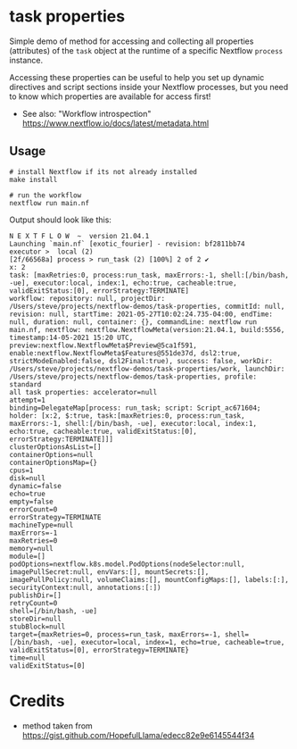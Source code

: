 # task properties

Simple demo of method for accessing and collecting all properties (attributes) of the `task` object at the runtime of a specific Nextflow `process` instance.

Accessing these properties can be useful to help you set up dynamic directives and script sections inside your Nextflow processes, but you need to know which properties are available for access first!

- See also: "Workflow introspection" https://www.nextflow.io/docs/latest/metadata.html

## Usage

```
# install Nextflow if its not already installed
make install

# run the workflow
nextflow run main.nf
```

Output should look like this:

```
N E X T F L O W  ~  version 21.04.1
Launching `main.nf` [exotic_fourier] - revision: bf2811bb74
executor >  local (2)
[2f/66568a] process > run_task (2) [100%] 2 of 2 ✔
x: 2
task: [maxRetries:0, process:run_task, maxErrors:-1, shell:[/bin/bash, -ue], executor:local, index:1, echo:true, cacheable:true, validExitStatus:[0], errorStrategy:TERMINATE]
workflow: repository: null, projectDir: /Users/steve/projects/nextflow-demos/task-properties, commitId: null, revision: null, startTime: 2021-05-27T10:02:24.735-04:00, endTime: null, duration: null, container: {}, commandLine: nextflow run main.nf, nextflow: nextflow.NextflowMeta(version:21.04.1, build:5556, timestamp:14-05-2021 15:20 UTC, preview:nextflow.NextflowMeta$Preview@5ca1f591, enable:nextflow.NextflowMeta$Features@551de37d, dsl2:true, strictModeEnabled:false, dsl2Final:true), success: false, workDir: /Users/steve/projects/nextflow-demos/task-properties/work, launchDir: /Users/steve/projects/nextflow-demos/task-properties, profile: standard
all task properties: accelerator=null
attempt=1
binding=DelegateMap[process: run_task; script: Script_ac671604; holder: [x:2, $:true, task:[maxRetries:0, process:run_task, maxErrors:-1, shell:[/bin/bash, -ue], executor:local, index:1, echo:true, cacheable:true, validExitStatus:[0], errorStrategy:TERMINATE]]]
clusterOptionsAsList=[]
containerOptions=null
containerOptionsMap={}
cpus=1
disk=null
dynamic=false
echo=true
empty=false
errorCount=0
errorStrategy=TERMINATE
machineType=null
maxErrors=-1
maxRetries=0
memory=null
module=[]
podOptions=nextflow.k8s.model.PodOptions(nodeSelector:null, imagePullSecret:null, envVars:[], mountSecrets:[], imagePullPolicy:null, volumeClaims:[], mountConfigMaps:[], labels:[:], securityContext:null, annotations:[:])
publishDir=[]
retryCount=0
shell=[/bin/bash, -ue]
storeDir=null
stubBlock=null
target={maxRetries=0, process=run_task, maxErrors=-1, shell=[/bin/bash, -ue], executor=local, index=1, echo=true, cacheable=true, validExitStatus=[0], errorStrategy=TERMINATE}
time=null
validExitStatus=[0]
```


# Credits

- method taken from https://gist.github.com/HopefulLlama/edecc82e9e6145544f34
